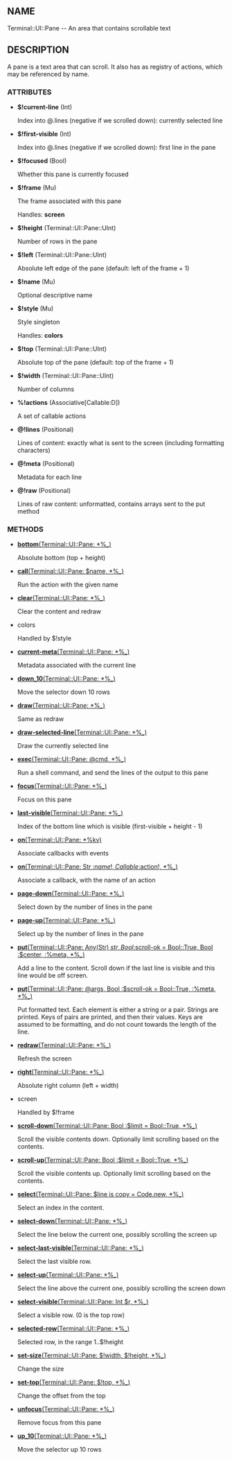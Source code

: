 ## NAME

Terminal::UI::Pane -- An area that contains scrollable text

## DESCRIPTION

A pane is a text area that can scroll. It also has as registry of actions, which may be referenced by name.

### ATTRIBUTES

* **$!current-line** (Int)

  Index into @.lines (negative if we scrolled down): currently selected line

* **$!first-visible** (Int)

  Index into @.lines (negative if we scrolled down): first line in the pane

* **$!focused** (Bool)

  Whether this pane is currently focused

* **$!frame** (Mu)

  The frame associated with this pane

  Handles: **screen**

* **$!height** (Terminal::UI::Pane::UInt)

  Number of rows in the pane

* **$!left** (Terminal::UI::Pane::UInt)

  Absolute left edge of the pane (default: left of the frame + 1)

* **$!name** (Mu)

  Optional descriptive name

* **$!style** (Mu)

  Style singleton

  Handles: **colors**

* **$!top** (Terminal::UI::Pane::UInt)

  Absolute top of the pane (default: top of the frame + 1)

* **$!width** (Terminal::UI::Pane::UInt)

  Number of columns

* **%!actions** (Associative[Callable:D])

  A set of callable actions

* **@!lines** (Positional)

  Lines of content: exactly what is sent to the screen (including formatting characters)

* **@!meta** (Positional)

  Metadata for each line

* **@!raw** (Positional)

  Lines of raw content: unformatted, contains arrays sent to the put method


### METHODS

* [**bottom**(Terminal::UI::Pane: *%_)](https://git.sr.ht/~bduggan/raku-terminal-ui/tree/0.0.5/lib/Terminal/UI/Pane.rakumod#L61)

  Absolute bottom (top + height)

* [**call**(Terminal::UI::Pane: $name, *%_)](https://git.sr.ht/~bduggan/raku-terminal-ui/tree/0.0.5/lib/Terminal/UI/Pane.rakumod#L422)

  Run the action with the given name

* [**clear**(Terminal::UI::Pane: *%_)](https://git.sr.ht/~bduggan/raku-terminal-ui/tree/0.0.5/lib/Terminal/UI/Pane.rakumod#L398)

  Clear the content and redraw

* colors

  Handled by $!style

* [**current-meta**(Terminal::UI::Pane: *%_)](https://git.sr.ht/~bduggan/raku-terminal-ui/tree/0.0.5/lib/Terminal/UI/Pane.rakumod#L88)

  Metadata associated with the current line

* [**down_10**(Terminal::UI::Pane: *%_)](https://git.sr.ht/~bduggan/raku-terminal-ui/tree/0.0.5/lib/Terminal/UI/Pane.rakumod#L193)

  Move the selector down 10 rows

* [**draw**(Terminal::UI::Pane: *%_)](https://git.sr.ht/~bduggan/raku-terminal-ui/tree/0.0.5/lib/Terminal/UI/Pane.rakumod#L242)

  Same as redraw

* [**draw-selected-line**(Terminal::UI::Pane: *%_)](https://git.sr.ht/~bduggan/raku-terminal-ui/tree/0.0.5/lib/Terminal/UI/Pane.rakumod#L100)

  Draw the currently selected line

* [**exec**(Terminal::UI::Pane: @cmd, *%_)](https://git.sr.ht/~bduggan/raku-terminal-ui/tree/0.0.5/lib/Terminal/UI/Pane.rakumod#L439)

  Run a shell command, and send the lines of the output to this pane

* [**focus**(Terminal::UI::Pane: *%_)](https://git.sr.ht/~bduggan/raku-terminal-ui/tree/0.0.5/lib/Terminal/UI/Pane.rakumod#L384)

  Focus on this pane

* [**last-visible**(Terminal::UI::Pane: *%_)](https://git.sr.ht/~bduggan/raku-terminal-ui/tree/0.0.5/lib/Terminal/UI/Pane.rakumod#L155)

  Index of the bottom line which is visible (first-visible + height - 1)

* [**on**(Terminal::UI::Pane: *%kv)](https://git.sr.ht/~bduggan/raku-terminal-ui/tree/0.0.5/lib/Terminal/UI/Pane.rakumod#L410)

  Associate callbacks with events

* [**on**(Terminal::UI::Pane: Str :$name!, Callable :$action!, *%_)](https://git.sr.ht/~bduggan/raku-terminal-ui/tree/0.0.5/lib/Terminal/UI/Pane.rakumod#L417)

  Associate a callback, with the name of an action

* [**page-down**(Terminal::UI::Pane: *%_)](https://git.sr.ht/~bduggan/raku-terminal-ui/tree/0.0.5/lib/Terminal/UI/Pane.rakumod#L203)

  Select down by the number of lines in the pane

* [**page-up**(Terminal::UI::Pane: *%_)](https://git.sr.ht/~bduggan/raku-terminal-ui/tree/0.0.5/lib/Terminal/UI/Pane.rakumod#L208)

  Select up by the number of lines in the pane

* [**put**(Terminal::UI::Pane: Any(Str) $str, Bool :$scroll-ok = Bool::True, Bool :$center, :%meta, *%_)](https://git.sr.ht/~bduggan/raku-terminal-ui/tree/0.0.5/lib/Terminal/UI/Pane.rakumod#L317)

  Add a line to the content. Scroll down if the last line is visible and this line would be off screen.

* [**put**(Terminal::UI::Pane: @args, Bool :$scroll-ok = Bool::True, :%meta, *%_)](https://git.sr.ht/~bduggan/raku-terminal-ui/tree/0.0.5/lib/Terminal/UI/Pane.rakumod#L376)

  Put formatted text. Each element is either a string or a pair. Strings are printed. Keys of pairs are printed, and then their values. Keys are assumed to be formatting, and do not count towards the length of the line.

* [**redraw**(Terminal::UI::Pane: *%_)](https://git.sr.ht/~bduggan/raku-terminal-ui/tree/0.0.5/lib/Terminal/UI/Pane.rakumod#L247)

  Refresh the screen

* [**right**(Terminal::UI::Pane: *%_)](https://git.sr.ht/~bduggan/raku-terminal-ui/tree/0.0.5/lib/Terminal/UI/Pane.rakumod#L64)

  Absolute right column (left + width)

* screen

  Handled by $!frame

* [**scroll-down**(Terminal::UI::Pane: Bool :$limit = Bool::True, *%_)](https://git.sr.ht/~bduggan/raku-terminal-ui/tree/0.0.5/lib/Terminal/UI/Pane.rakumod#L274)

  Scroll the visible contents down. Optionally limit scrolling based on the contents.

* [**scroll-up**(Terminal::UI::Pane: Bool :$limit = Bool::True, *%_)](https://git.sr.ht/~bduggan/raku-terminal-ui/tree/0.0.5/lib/Terminal/UI/Pane.rakumod#L258)

  Scroll the visible contents up. Optionally limit scrolling based on the contents.

* [**select**(Terminal::UI::Pane: $line is copy = Code.new, *%_)](https://git.sr.ht/~bduggan/raku-terminal-ui/tree/0.0.5/lib/Terminal/UI/Pane.rakumod#L133)

  Select an index in the content.

* [**select-down**(Terminal::UI::Pane: *%_)](https://git.sr.ht/~bduggan/raku-terminal-ui/tree/0.0.5/lib/Terminal/UI/Pane.rakumod#L179)

  Select the line below the current one, possibly scrolling the screen up

* [**select-last-visible**(Terminal::UI::Pane: *%_)](https://git.sr.ht/~bduggan/raku-terminal-ui/tree/0.0.5/lib/Terminal/UI/Pane.rakumod#L128)

  Select the last visible row.

* [**select-up**(Terminal::UI::Pane: *%_)](https://git.sr.ht/~bduggan/raku-terminal-ui/tree/0.0.5/lib/Terminal/UI/Pane.rakumod#L160)

  Select the line above the current one, possibly scrolling the screen down

* [**select-visible**(Terminal::UI::Pane: Int $r, *%_)](https://git.sr.ht/~bduggan/raku-terminal-ui/tree/0.0.5/lib/Terminal/UI/Pane.rakumod#L122)

  Select a visible row. (0 is the top row)

* [**selected-row**(Terminal::UI::Pane: *%_)](https://git.sr.ht/~bduggan/raku-terminal-ui/tree/0.0.5/lib/Terminal/UI/Pane.rakumod#L290)

  Selected row, in the range 1..$!height

* [**set-size**(Terminal::UI::Pane: $!width, $!height, *%_)](https://git.sr.ht/~bduggan/raku-terminal-ui/tree/0.0.5/lib/Terminal/UI/Pane.rakumod#L73)

  Change the size

* [**set-top**(Terminal::UI::Pane: $!top, *%_)](https://git.sr.ht/~bduggan/raku-terminal-ui/tree/0.0.5/lib/Terminal/UI/Pane.rakumod#L85)

  Change the offset from the top

* [**unfocus**(Terminal::UI::Pane: *%_)](https://git.sr.ht/~bduggan/raku-terminal-ui/tree/0.0.5/lib/Terminal/UI/Pane.rakumod#L391)

  Remove focus from this pane

* [**up_10**(Terminal::UI::Pane: *%_)](https://git.sr.ht/~bduggan/raku-terminal-ui/tree/0.0.5/lib/Terminal/UI/Pane.rakumod#L198)

  Move the selector up 10 rows
